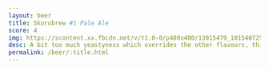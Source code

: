 ```yaml
---
layout: beer
title: Skorubrew #1 Pale Ale
score: 4
img: https://scontent.xx.fbcdn.net/v/t1.0-0/p480x480/13015479_10154072539743745_2413857034853958131_n.jpg?oh=e75a3681395e8d47f795f6296936e9f0&oe=59188393
desc: A bit too much yeastyness which overrides the other flavours, this has reduced considerably as the beer has aged. Otherwise rather mild on flavour without much hop punch
permalink: /beer/:title.html
---
```

